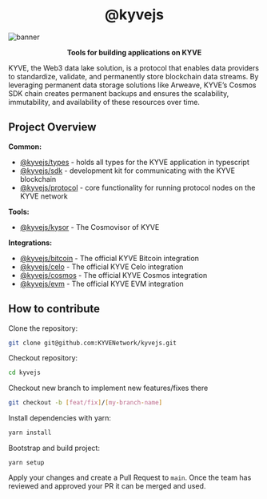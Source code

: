 <div align="center">
  <h1>@kyvejs</h1>
</div>

![banner](https://arweave.net/RkC-azeak1eOQGOLSaPNzHo-ORc-cWgnmdJnSScedFE)

<p align="center">
<strong>Tools for building applications on KYVE</strong>
</p>

KYVE, the Web3 data lake solution, is a protocol that enables data providers to standardize, validate, and permanently store blockchain data streams. By leveraging permanent data storage solutions like Arweave, KYVE’s Cosmos SDK chain creates permanent backups and ensures the scalability, immutability, and availability of these resources over time.

## Project Overview

**Common:**

- [@kyvejs/types](common/types/README.md) - holds all types for the KYVE application in typescript
- [@kyvejs/sdk](common/sdk/README.md) - development kit for communicating with the KYVE blockchain
- [@kyvejs/protocol](common/protocol/README.md) - core functionality for running protocol nodes on the KYVE network

**Tools:**

- [@kyvejs/kysor](integrations/kysor/README.md) - The Cosmovisor of KYVE

**Integrations:**

- [@kyvejs/bitcoin](integrations/bitcoin/README.md) - The official KYVE Bitcoin integration
- [@kyvejs/celo](integrations/celo/README.md) - The official KYVE Celo integration
- [@kyvejs/cosmos](integrations/cosmos/README.md) - The official KYVE Cosmos integration
- [@kyvejs/evm](integrations/evm/README.md) - The official KYVE EVM integration

## How to contribute

Clone the repository:

```bash
git clone git@github.com:KYVENetwork/kyvejs.git
```

Checkout repository:

```bash
cd kyvejs
```

Checkout new branch to implement new features/fixes there

```bash
git checkout -b [feat/fix]/[my-branch-name]
```

Install dependencies with yarn:

```bash
yarn install
```

Bootstrap and build project:

```
yarn setup
```

Apply your changes and create a Pull Request to `main`. Once the team has
reviewed and approved your PR it can be merged and used.
